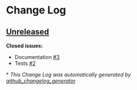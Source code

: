 # Change Log

## [Unreleased](https://github.com/karagenit/ruby-bargraph/tree/HEAD)

**Closed issues:**

- Documentation [\#3](https://github.com/karagenit/ruby-bargraph/issues/3)
- Tests [\#2](https://github.com/karagenit/ruby-bargraph/issues/2)



\* *This Change Log was automatically generated by [github_changelog_generator](https://github.com/skywinder/Github-Changelog-Generator)*